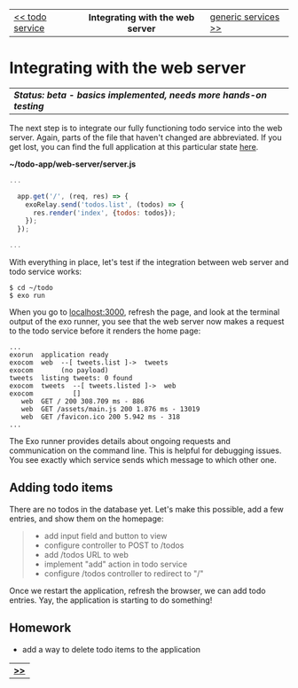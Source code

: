 <table>
  <tr>
    <td><a href="09_todo_service.md">&lt;&lt; todo service</a></td>
    <th>Integrating with the web server</th>
    <td><a href="11_generic_services.md">generic services &gt;&gt;</a></td>
  </tr>
</table>


# Integrating with the web server

<table>
  <tr>
    <td>
      <b><i>
        Status: beta - basics implemented, needs more hands-on testing
      </i></b>
    </td>
  </tr>
</table>

The next step is to integrate our fully functioning todo service into the web server.
Again, parts of the file that haven't changed are abbreviated.
If you get lost, you can find the full application at this particular state [here]().

__~/todo-app/web-server/server.js__

```javascript
...

  app.get('/', (req, res) => {
    exoRelay.send('todos.list', (todos) => {
      res.render('index', {todos: todos});
    });
  });

...
```

With everything in place,
let's test if the integration between web server and todo service works:

```
$ cd ~/todo
$ exo run
```

When you go to [localhost:3000](http://localhost:3000),
refresh the page,
and look at the terminal output of the exo runner,
you see that the web server now makes a request to the todo service
before it renders the home page:

```
...
exorun  application ready
exocom  web  --[ tweets.list ]->  tweets
exocom       (no payload)
tweets  listing tweets: 0 found
exocom  tweets  --[ tweets.listed ]->  web
exocom          []
   web  GET / 200 308.709 ms - 886
   web  GET /assets/main.js 200 1.876 ms - 13019
   web  GET /favicon.ico 200 5.942 ms - 318
...
```

The Exo runner provides details about ongoing requests and communication
on the command line.
This is helpful for debugging issues.
You see exactly which service sends which message to which other one.


## Adding todo items

There are no todos in the database yet.
Let's make this possible, add a few entries, and show them on the homepage:

> * add input field and button to view
> * configure controller to POST to /todos
> * add /todos URL to web
> * implement "add" action in todo service
> * configure /todos controller to redirect to "/"

Once we restart the application,
refresh the browser,
we can add todo entries.
Yay, the application is starting to do something!


## Homework

* add a way to delete todo items to the application



<table>
  <tr>
    <td><a href="11_generic_services.md"><b>&gt;&gt;</b></a></td>
  </tr>
</table>
